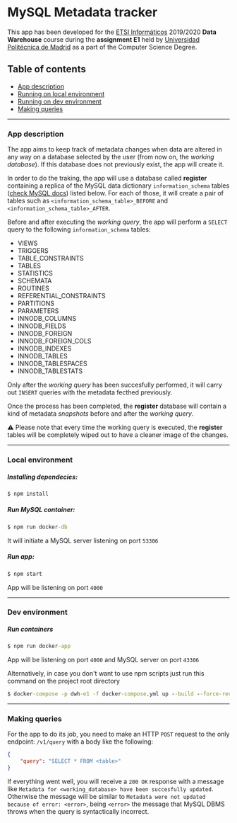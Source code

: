 # MySQL Metadata tracker

This app has been developed for the [ETSI Informáticos](https://fi.upm.es/) 2019/2020 **Data Warehouse** course during the **assignment E1** held by [Universidad Politécnica de Madrid](https://www.upm.es/) as a part of the Computer Science Degree.

## Table of contents

- [App description](#app-description)
- [Running on local environment](#local-environment)
- [Running on dev environment](#dev-environment)
- [Making queries](#making-queries)

---

### App description
The app aims to keep track of metadata changes when data are altered in any way on a database selected by the user (from now on, the *working database*). If this database does not previously exist, the app will create it.

In order to do the traking, the app will use a database called **register** containing a replica of the MySQL data dictionary `information_schema` tables ([check MySQL docs](https://dev.mysql.com/doc/refman/8.0/en/information-schema.html)) listed below. For each of those, it will create a pair of tables such as `<information_schema_table>_BEFORE` and `<information_schema_table>_AFTER`.

Before and after executing the *working query*, the app will perform a `SELECT` query to the following `information_schema` tables:

- VIEWS
- TRIGGERS
- TABLE_CONSTRAINTS
- TABLES
- STATISTICS
- SCHEMATA
- ROUTINES
- REFERENTIAL_CONSTRAINTS
- PARTITIONS
- PARAMETERS
- INNODB_COLUMNS
- INNODB_FIELDS
- INNODB_FOREIGN
- INNODB_FOREIGN_COLS
- INNODB_INDEXES
- INNODB_TABLES
- INNODB_TABLESPACES
- INNODB_TABLESTATS

Only after the *working query* has been succesfully performed, it will carry out `INSERT` queries with the metadata fecthed previously.

Once the process has been completed, the **register** database will contain a kind of metadata *snapshots* before and after the *working query*. 

:warning: Please note that every time the working query is executed, the **register** tables will be completely wiped out to have a cleaner image of the changes.

---
### Local environment

##### Installing dependecies:

```cmd
$ npm install
```
##### Run MySQL container:

```cmd
$ npm run docker-db
```

It will initiate a MySQL server listening on port `53306`

##### Run app:

```cmd
$ npm start
```

App will be listening on port `4000`

---

### Dev environment

##### Run containers

```cmd
$ npm run docker-app
```
App will be listening on port `4000` and MySQL server on port `43306`

Alternatively, in case you don't want to use npm scripts just run this command on the project root directory

```cmd
$ docker-compose -p dwh-e1 -f docker-compose.yml up --build --force-recreate -d
```

---
### Making queries

For the app to do its job, you need to make an HTTP `POST` request to the only endpoint: `/v1/query`
with a body like the following:

```JSON
{
    "query": "SELECT * FROM <table>"
}
```

If everything went well, you will receive a `200 OK` response with a message like `Metadata for <working_database> have been succesfully updated`. Otherwise the message will be similar to `Metadata were not updated because of error: <error>`, being `<error>` the message that MySQL DBMS throws when the query is syntactically incorrect.
